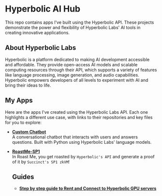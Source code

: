 # Hyperbolic AI Hub
This repo contains apps I've built using the Hyperbolic API. These projects demonstrate the power and flexibility of Hyperbolic Labs' AI tools in creating innovative applications.

## About Hyperbolic Labs
Hyperbolic is a platform dedicated to making AI development accessible and affordable. They provide open-access AI models and scalable computing resources through their API, which supports a variety of features like language processing, image generation, and audio capabilities. Hyperbolic empowers developers of all levels to experiment with AI and bring their ideas to life.

## My Apps
Here are the apps I've created using the Hyperbolic Labs API. Each one highlights a different use case, with links to their repositories and key files for you to explore:

- **[Custom Chatbot](https://github.com/0xmoei/chatbot-app)**  
  A conversational chatbot that interacts with users and answers questions. Built with Python using Hyperbolic Labs' language models.  
 
- **[RoastMe-SP1](https://github.com/0xmoei/RoastMe-SP1)**  
  In Roast Me, you get roasted by `Hyperbolic's API` and generate a proof of it by `Succinct's SP1 zkVM`!

  ## Guides
  - **[Step by step guide to Rent and Connect to Hyperbolic GPU servers](https://github.com/0xmoei/Hyperbolic-GPU)**

